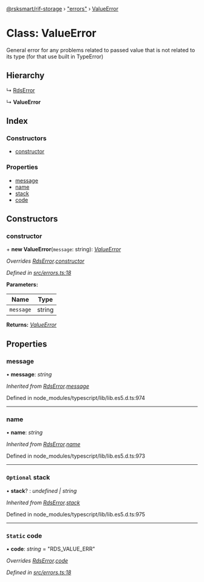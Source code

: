[@rsksmart/rif-storage](../README.md) › ["errors"](../modules/_errors_.md) › [ValueError](_errors_.valueerror.md)

# Class: ValueError

General error for any problems related to passed value that is not related to its type
(for that use built in TypeError)

## Hierarchy

  ↳ [RdsError](_errors_.rdserror.md)

  ↳ **ValueError**

## Index

### Constructors

* [constructor](_errors_.valueerror.md#constructor)

### Properties

* [message](_errors_.valueerror.md#message)
* [name](_errors_.valueerror.md#name)
* [stack](_errors_.valueerror.md#optional-stack)
* [code](_errors_.valueerror.md#static-code)

## Constructors

###  constructor

\+ **new ValueError**(`message`: string): *[ValueError](_errors_.valueerror.md)*

*Overrides [RdsError](_errors_.rdserror.md).[constructor](_errors_.rdserror.md#constructor)*

*Defined in [src/errors.ts:18](https://github.com/rsksmart/rds-libjs/blob/5474bd0/src/errors.ts#L18)*

**Parameters:**

Name | Type |
------ | ------ |
`message` | string |

**Returns:** *[ValueError](_errors_.valueerror.md)*

## Properties

###  message

• **message**: *string*

*Inherited from [RdsError](_errors_.rdserror.md).[message](_errors_.rdserror.md#message)*

Defined in node_modules/typescript/lib/lib.es5.d.ts:974

___

###  name

• **name**: *string*

*Inherited from [RdsError](_errors_.rdserror.md).[name](_errors_.rdserror.md#name)*

Defined in node_modules/typescript/lib/lib.es5.d.ts:973

___

### `Optional` stack

• **stack**? : *undefined | string*

*Inherited from [RdsError](_errors_.rdserror.md).[stack](_errors_.rdserror.md#optional-stack)*

Defined in node_modules/typescript/lib/lib.es5.d.ts:975

___

### `Static` code

▪ **code**: *string* = "RDS_VALUE_ERR"

*Overrides [RdsError](_errors_.rdserror.md).[code](_errors_.rdserror.md#static-code)*

*Defined in [src/errors.ts:18](https://github.com/rsksmart/rds-libjs/blob/5474bd0/src/errors.ts#L18)*
